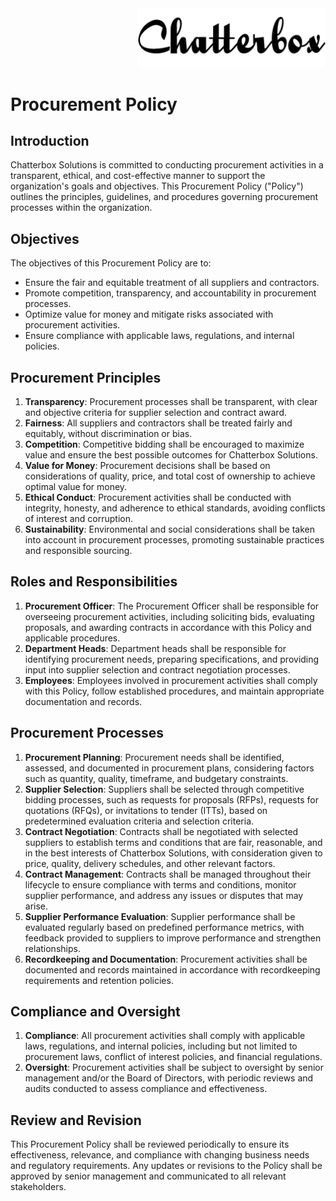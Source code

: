 <div align="right">
  <img src="../assets/images/chatterbox.png" alt="Chatterbox Logo" width="300px">
</div>

# Procurement Policy

## Introduction

Chatterbox Solutions is committed to conducting procurement activities in a transparent, ethical, and cost-effective manner to support the organization's goals and objectives. This Procurement Policy ("Policy") outlines the principles, guidelines, and procedures governing procurement processes within the organization.

## Objectives

The objectives of this Procurement Policy are to:

- Ensure the fair and equitable treatment of all suppliers and contractors.
- Promote competition, transparency, and accountability in procurement processes.
- Optimize value for money and mitigate risks associated with procurement activities.
- Ensure compliance with applicable laws, regulations, and internal policies.

## Procurement Principles

1. **Transparency**: Procurement processes shall be transparent, with clear and objective criteria for supplier selection and contract award.
2. **Fairness**: All suppliers and contractors shall be treated fairly and equitably, without discrimination or bias.
3. **Competition**: Competitive bidding shall be encouraged to maximize value and ensure the best possible outcomes for Chatterbox Solutions.
4. **Value for Money**: Procurement decisions shall be based on considerations of quality, price, and total cost of ownership to achieve optimal value for money.
5. **Ethical Conduct**: Procurement activities shall be conducted with integrity, honesty, and adherence to ethical standards, avoiding conflicts of interest and corruption.
6. **Sustainability**: Environmental and social considerations shall be taken into account in procurement processes, promoting sustainable practices and responsible sourcing.

## Roles and Responsibilities

1. **Procurement Officer**: The Procurement Officer shall be responsible for overseeing procurement activities, including soliciting bids, evaluating proposals, and awarding contracts in accordance with this Policy and applicable procedures.
2. **Department Heads**: Department heads shall be responsible for identifying procurement needs, preparing specifications, and providing input into supplier selection and contract negotiation processes.
3. **Employees**: Employees involved in procurement activities shall comply with this Policy, follow established procedures, and maintain appropriate documentation and records.

## Procurement Processes

1. **Procurement Planning**: Procurement needs shall be identified, assessed, and documented in procurement plans, considering factors such as quantity, quality, timeframe, and budgetary constraints.
2. **Supplier Selection**: Suppliers shall be selected through competitive bidding processes, such as requests for proposals (RFPs), requests for quotations (RFQs), or invitations to tender (ITTs), based on predetermined evaluation criteria and selection criteria.
3. **Contract Negotiation**: Contracts shall be negotiated with selected suppliers to establish terms and conditions that are fair, reasonable, and in the best interests of Chatterbox Solutions, with consideration given to price, quality, delivery schedules, and other relevant factors.
4. **Contract Management**: Contracts shall be managed throughout their lifecycle to ensure compliance with terms and conditions, monitor supplier performance, and address any issues or disputes that may arise.
5. **Supplier Performance Evaluation**: Supplier performance shall be evaluated regularly based on predefined performance metrics, with feedback provided to suppliers to improve performance and strengthen relationships.
6. **Recordkeeping and Documentation**: Procurement activities shall be documented and records maintained in accordance with recordkeeping requirements and retention policies.

## Compliance and Oversight

1. **Compliance**: All procurement activities shall comply with applicable laws, regulations, and internal policies, including but not limited to procurement laws, conflict of interest policies, and financial regulations.
2. **Oversight**: Procurement activities shall be subject to oversight by senior management and/or the Board of Directors, with periodic reviews and audits conducted to assess compliance and effectiveness.

## Review and Revision

This Procurement Policy shall be reviewed periodically to ensure its effectiveness, relevance, and compliance with changing business needs and regulatory requirements. Any updates or revisions to the Policy shall be approved by senior management and communicated to all relevant stakeholders.
